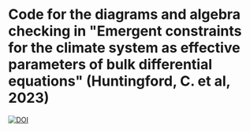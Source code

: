 # Code for the diagrams and algebra checking in "Emergent constraints for the climate system as effective parameters of bulk differential equations" (Huntingford, C. et al, 2023)
[![DOI](https://zenodo.org/badge/DOI/10.5281/zenodo.7633839.svg)](https://doi.org/10.5281/zenodo.7633839)
